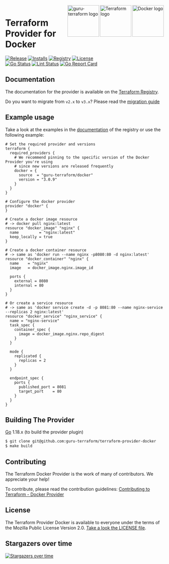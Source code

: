 <a href="https://docker.com">
    <img src="https://raw.githubusercontent.com/guru-terraform/terraform-provider-docker/master/assets/docker-logo.png" alt="Docker logo" title="Docker" align="right" height="100" />
</a>
<a href="https://terraform.io">
    <img src="https://raw.githubusercontent.com/guru-terraform/terraform-provider-docker/master/assets/terraform-logo.png" alt="Terraform logo" title="Terraform" align="right" height="100" />
</a>
<a href="https://guru-terraform.de">
    <img src="https://raw.githubusercontent.com/guru-terraform/terraform-provider-docker/master/assets/xw-logo.png" alt="guru-terraform logo" title="guru-terraform" align="right" height="100" />
</a>

# Terraform Provider for Docker

[![Release](https://img.shields.io/github/v/release/guru-terraform/terraform-provider-docker)](https://github.com/guru-terraform/terraform-provider-docker/releases)
[![Installs](https://img.shields.io/badge/dynamic/json?logo=terraform&label=installs&query=$.data.attributes.downloads&url=https%3A%2F%2Fregistry.terraform.io%2Fv2%2Fproviders%2F713)](https://registry.terraform.io/providers/guru-terraform/docker)
[![Registry](https://img.shields.io/badge/registry-doc%40latest-lightgrey?logo=terraform)](https://registry.terraform.io/providers/guru-terraform/docker/latest/docs)
[![License](https://img.shields.io/badge/license-MIT-blue.svg)](https://github.com/guru-terraform/terraform-provider-docker/blob/main/LICENSE)  
[![Go Status](https://github.com/guru-terraform/terraform-provider-docker/workflows/Acc%20Tests/badge.svg)](https://github.com/guru-terraform/terraform-provider-docker/actions)
[![Lint Status](https://github.com/guru-terraform/terraform-provider-docker/workflows/golangci-lint/badge.svg)](https://github.com/guru-terraform/terraform-provider-docker/actions)
[![Go Report Card](https://goreportcard.com/badge/github.com/guru-terraform/terraform-provider-docker)](https://goreportcard.com/report/github.com/guru-terraform/terraform-provider-docker)  

## Documentation

The documentation for the provider is available on the [Terraform Registry](https://registry.terraform.io/providers/guru-terraform/docker/latest/docs).

Do you want to migrate from `v2.x` to `v3.x`? Please read the [migration guide](docs/v2_v3_migration.md)

## Example usage

Take a look at the examples in the [documentation](https://registry.terraform.io/providers/guru-terraform/docker/3.0.9/docs) of the registry
or use the following example:


```hcl
# Set the required provider and versions
terraform {
  required_providers {
    # We recommend pinning to the specific version of the Docker Provider you're using
    # since new versions are released frequently
    docker = {
      source  = "guru-terraform/docker"
      version = "3.0.9"
    }
  }
}

# Configure the docker provider
provider "docker" {
}

# Create a docker image resource
# -> docker pull nginx:latest
resource "docker_image" "nginx" {
  name         = "nginx:latest"
  keep_locally = true
}

# Create a docker container resource
# -> same as 'docker run --name nginx -p8080:80 -d nginx:latest'
resource "docker_container" "nginx" {
  name    = "nginx"
  image   = docker_image.nginx.image_id

  ports {
    external = 8080
    internal = 80
  }
}

# Or create a service resource
# -> same as 'docker service create -d -p 8081:80 --name nginx-service --replicas 2 nginx:latest'
resource "docker_service" "nginx_service" {
  name = "nginx-service"
  task_spec {
    container_spec {
      image = docker_image.nginx.repo_digest
    }
  }

  mode {
    replicated {
      replicas = 2
    }
  }

  endpoint_spec {
    ports {
      published_port = 8081
      target_port    = 80
    }
  }
}
```

## Building The Provider

[Go](https://golang.org/doc/install) 1.18.x (to build the provider plugin)


```sh
$ git clone git@github.com:guru-terraform/terraform-provider-docker
$ make build
```

## Contributing

The Terraform Docker Provider is the work of many of contributors. We appreciate your help!

To contribute, please read the contribution guidelines: [Contributing to Terraform - Docker Provider](CONTRIBUTING.md)

## License

The Terraform Provider Docker is available to everyone under the terms of the Mozilla Public License Version 2.0. [Take a look the LICENSE file](LICENSE).


## Stargazers over time

[![Stargazers over time](https://starchart.cc/guru-terraform/terraform-provider-docker.svg)](https://starchart.cc/guru-terraform/terraform-provider-docker)
